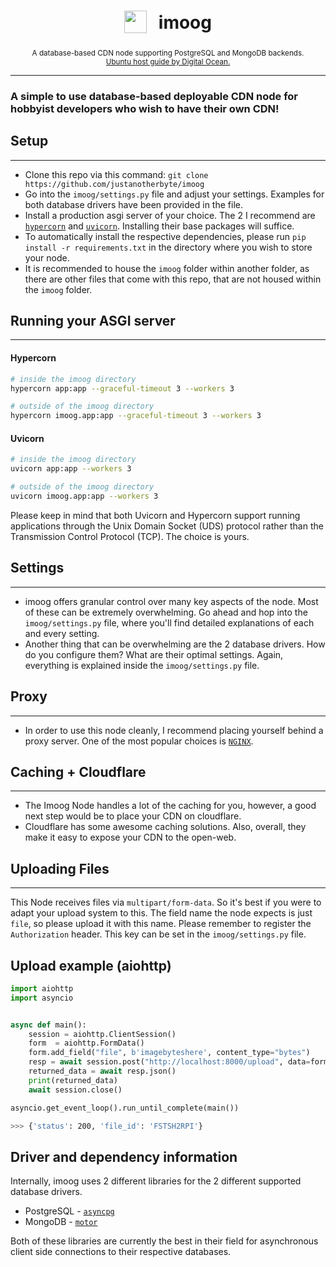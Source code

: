 
<h1 align="center">
<sub>
    <img src="https://www.cloudflare.com/static/e483f0dab463205cec2642ab111e81fc/cdn-global-hero-illustration.svg" height="36">
</sub>
&nbsp;
imoog
</h1>
<p align="center">
<sup>
A database-based CDN node supporting PostgreSQL and MongoDB backends. 
</sup>
<br>
<sup>
    <a href="https://www.digitalocean.com/community/tutorials/how-to-host-a-website-using-cloudflare-and-nginx-on-ubuntu-16-04">Ubuntu host guide by Digital Ocean.</a>
</sup>
</p>

***

### A simple to use database-based deployable CDN node for hobbyist developers who wish to have their own CDN!

## Setup
---
- Clone this repo via this command: `git clone https://github.com/justanotherbyte/imoog`
- Go into the `imoog/settings.py` file and adjust your settings. Examples for both database drivers have been provided in the file.
- Install a production asgi server of your choice. The 2 I recommend are [`hypercorn`](https://pypi.org/project/hypercorn/) and [`uvicorn`](https://pypi.org/project/uvicorn/). Installing their base packages will suffice.
- To automatically install the respective dependencies, please run `pip install -r requirements.txt` in the directory where you wish to store your node.
- It is recommended to house the `imoog` folder within another folder, as there are other files that come with this repo, that are not housed within the `imoog` folder.

## Running your ASGI server
---
#### Hypercorn
```sh
# inside the imoog directory
hypercorn app:app --graceful-timeout 3 --workers 3

# outside of the imoog directory
hypercorn imoog.app:app --graceful-timeout 3 --workers 3
```
#### Uvicorn
```sh
# inside the imoog directory
uvicorn app:app --workers 3 

# outside of the imoog directory
uvicorn imoog.app:app --workers 3
```
Please keep in mind that both Uvicorn and Hypercorn support running applications through the Unix Domain Socket (UDS) protocol rather than the Transmission Control Protocol (TCP). The choice is yours.


## Settings
---
- imoog offers granular control over many key aspects of the node. Most of these can be extremely overwhelming. Go ahead and hop into the `imoog/settings.py` file, where you'll find detailed explanations of each and every setting.
- Another thing that can be overwhelming are the 2 database drivers. How do you configure them? What are their optimal settings. Again, everything is explained inside the `imoog/settings.py` file.

## Proxy
---
- In order to use this node cleanly, I recommend placing yourself behind a proxy server. One of the most popular choices is [`NGINX`](https://www.nginx.com/).

## Caching + Cloudflare
---
- The Imoog Node handles a lot of the caching for you, however, a good next step would be to place your CDN on cloudflare. 
- Cloudflare has some awesome caching solutions. Also, overall, they make it easy to expose your CDN to the open-web.

## Uploading Files
---
This Node receives files via `multipart/form-data`. So it's best if you were to adapt your upload system to this. The field name the node expects is just `file`, so please upload it with this name. Please remember to register the `Authorization` header. This key can be set in the `imoog/settings.py` file.

## Upload example (aiohttp)
```py
import aiohttp
import asyncio


async def main():
    session = aiohttp.ClientSession()
    form  = aiohttp.FormData()
    form.add_field("file", b'imagebyteshere', content_type="bytes")
    resp = await session.post("http://localhost:8000/upload", data=form, headers={"Authorization": "myawesomesecretkey"})
    returned_data = await resp.json()
    print(returned_data)
    await session.close()

asyncio.get_event_loop().run_until_complete(main())
```
```sh
>>> {'status': 200, 'file_id': 'FSTSH2RPI'}
```

## Driver and dependency information
Internally, imoog uses 2 different libraries for the 2 different supported database drivers. 

- PostgreSQL - [`asyncpg`](https://github.com/MagicStack/asyncpg)
- MongoDB - [`motor`](https://github.com/mongodb/motor)

Both of these libraries are currently the best in their field for asynchronous client side connections to their respective databases.